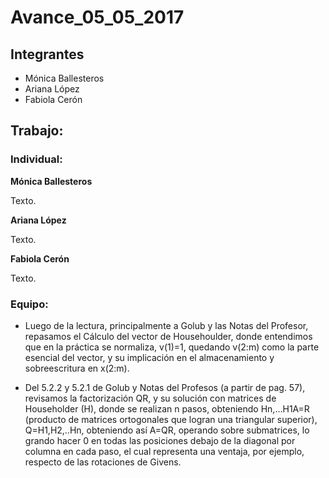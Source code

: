 Avance\_05\_05\_2017
================

Integrantes
-----------

-   Mónica Ballesteros
-   Ariana López
-   Fabiola Cerón

Trabajo:
--------

### Individual:

**Mónica Ballesteros**

Texto.  

**Ariana López**

Texto.

**Fabiola Cerón**

Texto.

### Equipo:

* Luego de la lectura, principalmente a Golub y las Notas del Profesor, repasamos el Cálculo del vector de Househoulder, donde entendimos que en la práctica se normaliza, v(1)=1, quedando v(2:m) como la parte esencial del vector, y su implicación en el almacenamiento y sobreescritura en x(2:m).

* Del 5.2.2 y 5.2.1 de Golub y Notas del Profesos (a partir de pag. 57), revisamos la factorización QR, y su solución con matrices de Householder (H), donde se realizan n pasos, obteniendo Hn,…H1A=R (producto de matrices ortogonales que logran una triangular superior), Q=H1,H2,..Hn, obteniendo así A=QR, operando sobre submatrices, lo grando hacer 0 en todas las posiciones debajo de la diagonal por columna en cada paso, el cual representa una ventaja, por ejemplo, respecto de las rotaciones de Givens.